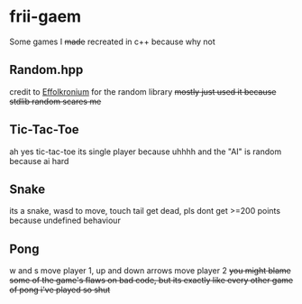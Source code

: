 # frii-gaem

Some games I ~~made~~ recreated in c++ because why not

## Random.hpp
credit to [Effolkronium](https://github.com/effolkronium/) for the random library ~~mostly just used it because stdlib random scares me~~

## Tic-Tac-Toe
ah yes tic-tac-toe
its single player because uhhhh and the "AI" is random because ai hard

## Snake 
its a snake, wasd to move, touch tail get dead, pls dont get >=200 points because undefined behaviour

## Pong 
w and s move player 1, up and down arrows move player 2 ~~you might blame some of the game's flaws on bad code, but its exactly like every other game of pong i've played so shut~~
